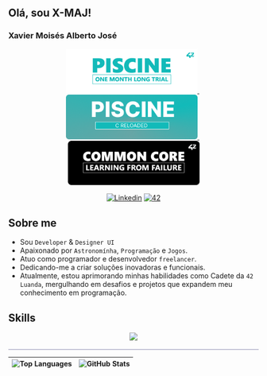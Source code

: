 ## Olá, sou X-MAJ!
### Xavier Moisés Alberto José 




<p float="center" align="center">

  <a href="https://github.com/xmaj2001/42-piscine">
    <img src="42/banners/profile/github_profile_banner_round_piscine_v1.png" width="265">
  </a>
  &nbsp;
  <a href="https://github.com/xmaj2001/42-common-core">
    <img src="42/banners/profile/creloaded2.png" width="265"/>
  </a>
  &nbsp;
  <a href="https://github.com/xmaj2001/42-common-core">
    <img src="42/banners/profile/github_profile_banner_round_common_core_v1.png" width="265"/>
  </a>
</p>


<p align="center">
    <a href='https://www.linkedin.com/in/xmaj2001' target="_blank"><img alt='Linkedin' src='https://img.shields.io/badge/LinkedIn-100000?style=flat&logo=Linkedin&logoColor=white&labelColor=0A66C2&color=0A66C2'/></a>
    </a>
    <a href='https://profile.intra.42.fr/users/xmaj2001' target="_blank"><img alt='42' src='https://img.shields.io/badge/Luanda-100000?style=flat&logo=42&logoColor=white&labelColor=000000&color=000000'/></a>
    </a>
</p>

## Sobre me

- Sou `Developer` & `Designer UI`
- Apaixonado por `Astronomínha`, `Programação` e `Jogos`.
- Atuo como programador e desenvolvedor `freelancer`.
- Dedicando-me a criar soluções inovadoras e funcionais.
- Atualmente, estou aprimorando minhas habilidades como Cadete da `42 Luanda`, mergulhando em desafios e projetos que expandem meu conhecimento em programação.

## Skills

<p align="center">
  <a href="https://skillicons.dev">
    <img src="https://skillicons.dev/icons?i=c,cs,cpp,html,css,git,github,bash,linux,vscode,figma,xd,ps,markdown,mysql,php,nodejs,vuejs,electron,react,unity,unrealengine,laravel,bootstrap,tailwind" />
  </a>
</p>

<hr style="background: rgb(100, 100, 150, 0.4); height: 2px; border: none;">

<div align="center">

  | ![Top Languages](https://github-readme-stats.vercel.app/api/top-langs?username=xmaj2001i&show_icons=true&locale=en&layout=compact&theme=dracula) | ![GitHub Stats](https://github-readme-stats.vercel.app/api?username=xmaj2001&show_icons=true&locale=en&theme=dracula) |
  | --- | --- |
</div>

